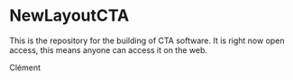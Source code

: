 # NewLayoutCTA

This is the repository for the building of CTA software. 
It is right now open access, this means anyone can access it on the web.

Clément
